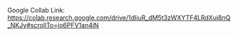 Google Collab Link:
https://colab.research.google.com/drive/1dIiuR_dM5t3zWXYTF4LRdXuj8nQ_NKJy#scrollTo=jo6PFV1an4iN
